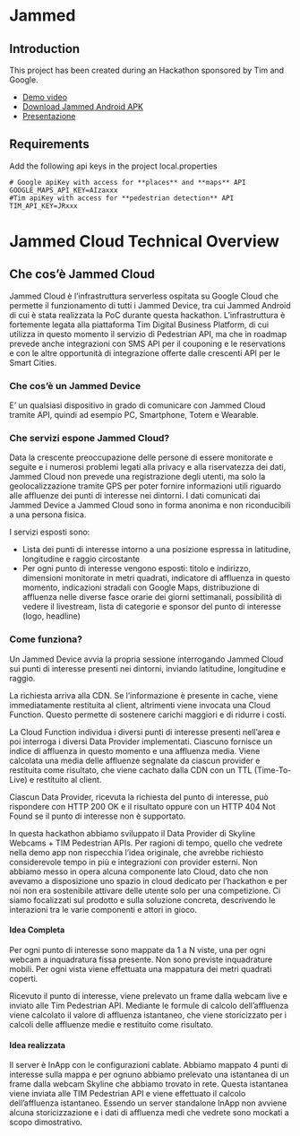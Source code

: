 # Jammed

## Introduction
This project has been created during an Hackathon sponsored by Tim and Google.

- [Demo video](https://github.com/MoonCoders/jammed/releases/download/v1.0.0/demo_video.mp4)
- [Download Jammed Android APK](https://github.com/MoonCoders/jammed/releases/download/v1.0.0/jammed.apk)
- [Presentazione](https://github.com/MoonCoders/jammed/releases/download/v1.0.0/JAMMED.pdf)

##  Requirements

Add the following api keys in the project local.properties
```
# Google apiKey with access for **places** and **maps** API
GOOGLE_MAPS_API_KEY=AIzaxxx 
#Tim apiKey with access for **pedestrian detection** API
TIM_API_KEY=JRxxx
 ```
 
# Jammed Cloud Technical Overview

## Che cos’è Jammed Cloud

Jammed Cloud è l’infrastruttura serverless ospitata su Google Cloud che permette il funzionamento di tutti i Jammed Device, tra cui Jammed Android di cui è stata realizzata la PoC durante questa hackathon. L’infrastruttura è fortemente legata alla piattaforma Tim Digital Business Platform, di cui utilizza in questo momento il servizio di Pedestrian API, ma che in roadmap prevede anche integrazioni con SMS API per il couponing e le reservations e con le altre opportunità di integrazione offerte dalle crescenti API per le Smart Cities.

### Che cos’è un Jammed Device
E’ un qualsiasi dispositivo in grado di comunicare con Jammed Cloud tramite API, quindi ad esempio PC, Smartphone, Totem e Wearable.

### Che servizi espone Jammed Cloud?
Data la crescente preoccupazione delle persone di essere monitorate e seguite e i numerosi problemi legati alla privacy e alla riservatezza dei dati, Jammed Cloud non prevede una registrazione degli utenti, ma solo la geolocalizzazione tramite GPS per poter fornire informazioni utili riguardo alle affluenze dei punti di interesse nei dintorni. I dati comunicati dai Jammed Device a Jammed Cloud sono in forma anonima e non riconducibili a una persona fisica.

I servizi esposti sono:

- Lista dei punti di interesse intorno a una posizione espressa in latitudine, longitudine e raggio circostante
- Per ogni punto di interesse vengono esposti: titolo e indirizzo, dimensioni monitorate in metri quadrati, indicatore di affluenza in questo momento, indicazioni stradali con Google Maps, distribuzione di affluenza nelle diverse fasce orarie dei giorni settimanali, possibilità di vedere il livestream, lista di categorie e sponsor del punto di interesse (logo, headline)

### Come funziona?
Un Jammed Device avvia la propria sessione interrogando Jammed Cloud sui punti di interesse presenti nei dintorni, inviando latitudine, longitudine e raggio. 

La richiesta arriva alla CDN. Se l’informazione è presente in cache, viene immediatamente restituita al client, altrimenti viene invocata una Cloud Function. Questo permette di sostenere carichi maggiori e di ridurre i costi.

La Cloud Function individua i diversi punti di interesse presenti nell’area e poi interroga i diversi Data Provider implementati. Ciascuno fornisce un indice di affluenza in questo momento e una affluenza media. Viene calcolata una media delle affluenze segnalate da ciascun provider e restituita come risultato, che viene cachato dalla CDN con un TTL (Time-To-Live) e restituito al client.

Ciascun Data Provider, ricevuta la richiesta del punto di interesse, può rispondere con HTTP 200 OK e il risultato oppure con un HTTP 404 Not Found se il punto di interesse non è supportato.

In questa hackathon abbiamo sviluppato il Data Provider di Skyline Webcams + TIM Pedestrian APIs. Per ragioni di tempo, quello che vedrete nella demo app non rispecchia l’idea originale, che avrebbe richiesto considerevole tempo in più e integrazioni con provider esterni. Non abbiamo messo in opera alcuna componente lato Cloud, dato che non avevamo a disposizione uno spazio in cloud dedicato per l’hackathon e per noi non era sostenibile attivare delle utente solo per una competizione. Ci siamo focalizzati sul prodotto e sulla soluzione concreta, descrivendo le interazioni tra le varie componenti e attori in gioco.

#### Idea Completa
Per ogni punto di interesse sono mappate da 1 a N viste, una per ogni webcam a inquadratura fissa presente. Non sono previste inquadrature mobili.
Per ogni vista viene effettuata una mappatura dei metri quadrati coperti.

Ricevuto il punto di interesse, viene prelevato un frame dalla webcam live e inviato alle Tim Pedestrian API. Mediante le formule di calcolo dell’affluenza viene calcolato il valore di affluenza istantaneo, che viene storicizzato per i calcoli delle affluenze medie e restituito come risultato.

#### Idea realizzata
Il server è InApp con le configurazioni cablate. Abbiamo mappato 4 punti di interesse sulla mappa e per ognuno abbiamo prelevato una istantanea di un frame dalla webcam Skyline che abbiamo trovato in rete. Questa istantanea viene inviata alle TIM Pedestrian API e viene effettuato il calcolo dell’affluenza istantaneo. Essendo un server standalone InApp non avviene alcuna storicizzazione e i dati di affluenza medi che vedrete sono mockati a scopo dimostrativo.

